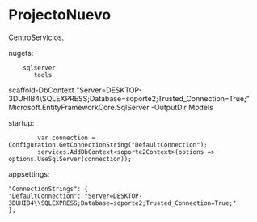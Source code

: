# ProjectoNuevo
 CentroServicios.


nugets: 

        sqlserver
	       tools

scaffold-DbContext "Server=DESKTOP-3DUHIB4\SQLEXPRESS;Database=soporte2;Trusted_Connection=True;" Microsoft.EntityFrameworkCore.SqlServer -OutputDir Models


startup:

            var connection = Configuration.GetConnectionString("DefaultConnection");
            services.AddDbContext<soporte2Context>(options => options.UseSqlServer(connection));

appsettings:

    "ConnectionStrings": {
    "DefaultConnection": "Server=DESKTOP-3DUHIB4\\SQLEXPRESS;Database=soporte2;Trusted_Connection=True;"
    },
